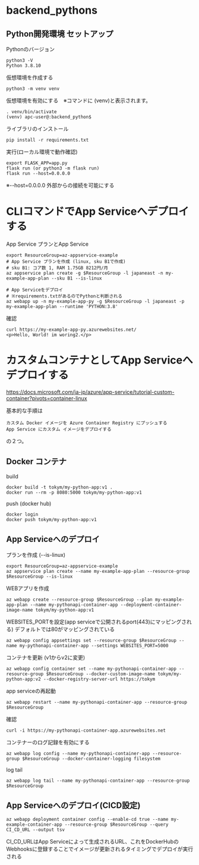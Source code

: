 # backend_pythons

## Python開発環境 セットアップ

Pythonのバージョン
```
python3 -V 
Python 3.8.10
```

仮想環境を作成する
```
python3 -m venv venv
```

仮想環境を有効にする　※コマンドに (venv)と表示されます。
```
. venv/bin/activate
(venv) apc-user@:backend_python$
```

ライブラリのインストール
```
pip install -r requirements.txt
```

実行(ローカル環境で動作確認)
```
export FLASK_APP=app.py
flask run (or python3 -m flask run)
flask run --host=0.0.0.0
```
※--host=0.0.0.0 外部からの接続を可能にする



# CLIコマンドでApp Serviceへデプロイする

App Service プランとApp Service
```
export ResourceGroup=az-appservice-example
# App Service プランを作成 (linux, sku B1で作成)
# sku B1: コア数 1, RAM 1.75GB 8212円/月 
az appservice plan create -g $ResourceGroup -l japaneast -n my-example-app-plan --sku B1 --is-linux

# App Serviceをデプロイ
# ※requirements.txtがあるのでPythonと判断される
az webapp up -n my-example-app-py -g $ResourceGroup -l japaneast -p my-example-app-plan --runtime 'PYTHON:3.8'
```

確認
```
curl https://my-example-app-py.azurewebsites.net/
<p>Hello, World! im woring2.</p>
```

# カスタムコンテナとしてApp Serviceへデプロイする

https://docs.microsoft.com/ja-jp/azure/app-service/tutorial-custom-container?pivots=container-linux

基本的な手順は
```
カスタム Docker イメージを Azure Container Registry にプッシュする
App Service にカスタム イメージをデプロイする
```
の２つ。

##  Docker コンテナ

build
```
docker build -t tokym/my-python-app:v1 .
docker run --rm -p 8080:5000 tokym/my-python-app:v1 
```

push (docker hub)
```
docker login
docker push tokym/my-python-app:v1
```

## App Serviceへのデプロイ

プランを作成 (--is-linux)
```
export ResourceGroup=az-appservice-example
az appservice plan create --name my-example-app-plan --resource-group $ResourceGroup --is-linux
```

WEBアプリを作成
```
az webapp create --resource-group $ResourceGroup --plan my-example-app-plan --name my-pythonapi-container-app --deployment-container-image-name tokym/my-python-app:v1
```

WEBSITES_PORTを設定(app serviceで公開されるport(443)にマッピングされる) デフォルトでは80がマッピングされている
```
az webapp config appsettings set --resource-group $ResourceGroup --name my-pythonapi-container-app --settings WEBSITES_PORT=5000
```

コンテナを更新 (v1からv2に変更)
```
az webapp config container set --name my-pythonapi-container-app --resource-group $ResourceGroup --docker-custom-image-name tokym/my-python-app:v2 --docker-registry-server-url https://tokym
```

app serviceの再起動
```
az webapp restart --name my-pythonapi-container-app --resource-group $ResourceGroup
```

確認
```
curl -i https://my-pythonapi-container-app.azurewebsites.net
```

コンテナーのログ記録を有効にする
```
az webapp log config --name my-pythonapi-container-app --resource-group $ResourceGroup --docker-container-logging filesystem
```

log tail
```
az webapp log tail --name my-pythonapi-container-app --resource-group $ResourceGroup
```

## App Serviceへのデプロイ(CICD設定)

```
az webapp deployment container config --enable-cd true --name my-example-container-app --resource-group $ResourceGroup --query CI_CD_URL --output tsv
```
CI_CD_URLはApp Serviceによって生成されるURL、これをDockerHubのWebhooksに登録することでイメージが更新されるタイミングでデプロイが実行される
